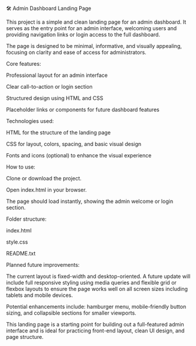 🛠️ Admin Dashboard Landing Page

This project is a simple and clean landing page for an admin dashboard. It serves as the entry point for an admin interface, welcoming users and providing navigation links or login access to the full dashboard.

The page is designed to be minimal, informative, and visually appealing, focusing on clarity and ease of access for administrators.

Core features:

Professional layout for an admin interface

Clear call-to-action or login section

Structured design using HTML and CSS

Placeholder links or components for future dashboard features

Technologies used:

HTML for the structure of the landing page

CSS for layout, colors, spacing, and basic visual design

Fonts and icons (optional) to enhance the visual experience

How to use:

Clone or download the project.

Open index.html in your browser.

The page should load instantly, showing the admin welcome or login section.

Folder structure:

index.html

style.css

README.txt

Planned future improvements:

The current layout is fixed-width and desktop-oriented. A future update will include full responsive styling using media queries and flexible grid or flexbox layouts to ensure the page works well on all screen sizes including tablets and mobile devices.

Potential enhancements include: hamburger menu, mobile-friendly button sizing, and collapsible sections for smaller viewports.

This landing page is a starting point for building out a full-featured admin interface and is ideal for practicing front-end layout, clean UI design, and page structure.
